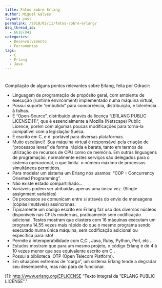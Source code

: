 ```yaml
---
title: Fatos sobre Erlang
author: Miguel Galves
layout: post
permalink: /2010/02/11/fatos-sobre-erlang/
dsq_thread_id:
  - 66187841
categories:
  - Desenvolvimento
  - Ferramentas
tags:
  - C
  - Erlang
  - Java
---
```

# 

Compilação de alguns pontos relevantes sobre Erlang, feita por Odracir: 
*   Linguagem de programação de propósito geral, com ambiente de execução (runtime environment) implementado numa máquina virtual;
*   Possui suporte “embutido” para concorrência, distribuição, e tolerência à falhas.
*   É “Open-Source”, distribuído através da licença “[ERLANG PUBLIC LICENSE][1]“, que é essencialmente a Mozilla (Netscape) Public Licence, porém com algumas poucas modificações para torna-la compatível com a legislação Sueca.
*   É escrito em C, e é  portável para diversas plataformas.
*   Muito escalável!  Sua máquina virtual é responsável pela criação de “processos leves” de forma  rápida e barata, tanto em termos de utilização de recursos de CPU como de memória. Em outras linguagens de programação, normalmente estes serviços são delegados para o sistema operacional, o que limita  o número máximo de processos simultâneos permitidos.
*   Para modelar um sistema um Erlang nós usamos: “COP – Concurrency Oriented Programming”.
*   Não existe estado compartilhado…
*   Variáveis podem ser atribuídas apenas uma única vez. (Single assignment variables)
*   Os processos se comunicam entre si através do envio de mensagens (cópias imutáveis) assíncronas.
*   Tipicamente um código escrito em Erlang faz uso dos diversos núcleos disponíveis nas CPUs modernas, praticamente sem codificação adicional. Testes mostram que clusters com 16 máquinas executam um programa 14,55 vezes mais rápido do que o mesmo programa sendo executado numa única máquina, sem codificação adicional ou específica para isto!
*   Permite a interoperabilidade com C,C , Java, Ruby, Python, Perl, etc …
*   Estudos mostram que para um mesmo projeto, o código Erlang é de 4 à 10 vezes menor que seu equivalente escrito em C .
*   Possui a biblioteca  OTP (Open Telecom Platform).
*   Em situações extremas de “carga”, um sistema Erlang tende a degradar seu desempenho, mas não para de funcionar.

 [1]: http://www.erlang.org/EPLICENSE "Texto integral da "ERLANG PUBLIC LICENSE"."